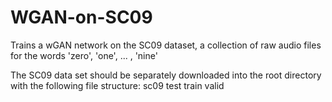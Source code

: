 # WGAN-on-SC09
Trains a wGAN network on the SC09 dataset, a collection of raw audio files for the words 'zero', 'one', ... , 'nine'

The SC09 data set should be separately downloaded into the root directory with the following file structure:
  sc09
    test
    train
    valid
